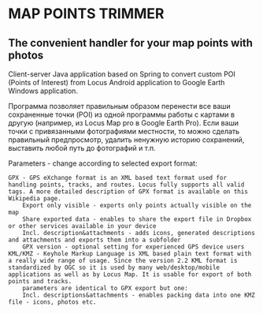 # MAP POINTS TRIMMER
## The convenient handler for your map points with photos
Сlient-server Java application based on Spring to convert custom POI (Points of Interest) from Locus Android application to Google Earth Windows application.

Программа позволяет правильным образом перенести все ваши сохраненные точки (POI) из одной программы работы с картами в другую (например, из Locus Map pro в Google Earth Pro). Если ваши точки с привязанными фотографиями местности, то можно сделать правильный предпросмотр, удалить ненужную историю сохранений, выставить любой путь до фотографий и т.п.

 Parameters - change according to selected export format:

    GPX - GPS eXchange format is an XML based text format used for handling points, tracks, and routes. Locus fully supports all valid tags. A more detailed description of GPX format is available on this Wikipedia page.
        Export only visible - exports only points actually visible on the map
        Share exported data - enables to share the export file in Dropbox or other services available in your device
        Incl. description&attachments - adds icons, generated descriptions and attachments and exports them into a subfolder
        GPX version - optional setting for experienced GPS device users
    KML/KMZ - Keyhole Markup Language is XML based plain text format with a really wide range of usage. Since the version 2.2 KML format is standardized by OGC so it is used by many web/desktop/mobile applications as well as by Locus Map. It is usable for export of both points and tracks.
        parameters are identical to GPX export but one:
        Incl. descriptions&attachments - enables packing data into one KMZ file - icons, photos etc.

